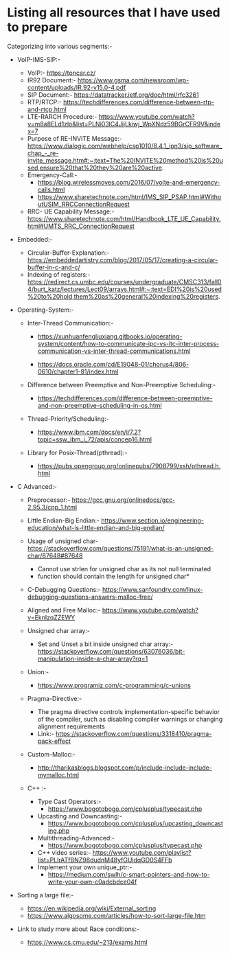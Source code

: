 # Listing all resources that I have used to prepare
Categorizing into various segments:-

* VoIP-IMS-SIP:-
  * VoIP:- https://toncar.cz/
  * IR92 Document:- https://www.gsma.com/newsroom/wp-content/uploads/IR.92-v15.0-4.pdf
  * SIP Document:- https://datatracker.ietf.org/doc/html/rfc3261
  * RTP/RTCP:- https://techdifferences.com/difference-between-rtp-and-rtcp.html
  * LTE-RARCH Procedure:- https://www.youtube.com/watch?v=m8a8ELd1zlo&list=PLNi03lC4JijLkiwj_WpXNdz59BGrCFR9V&index=7
  * Purpose of RE-INVITE Message:- https://www.dialogic.com/webhelp/csp1010/8.4.1_ipn3/sip_software_chap_-_re-invite_message.htm#:~:text=The%20INVITE%20method%20is%20used,ensure%20that%20they%20are%20active.
  * Emergency-Call:- 
      * https://blog.wirelessmoves.com/2016/07/volte-and-emergency-calls.html
      * https://www.sharetechnote.com/html/IMS_SIP_PSAP.html#WithoutUSIM_RRCConnectionRequest
   * RRC- UE Capability Message:- https://www.sharetechnote.com/html/Handbook_LTE_UE_Capability.html#UMTS_RRC_ConnectionRequest

* Embedded:-
  * Circular-Buffer-Explanation:- https://embeddedartistry.com/blog/2017/05/17/creating-a-circular-buffer-in-c-and-c/
  * Indexing of registers:- https://redirect.cs.umbc.edu/courses/undergraduate/CMSC313/fall04/burt_katz/lectures/Lect09/arrays.html#:~:text=EDI%20is%20used%20to%20hold,them%20as%20general%20indexing%20registers.

* Operating-System:-
  * Inter-Thread Communication:- 
     
     * https://xunhuanfengliuxiang.gitbooks.io/operating-system/content/how-to-communicate-ipc-vs-itc-inter-process-communication-vs-inter-thread-communications.html
    
    * https://docs.oracle.com/cd/E19048-01/chorus4/806-0610/chapter1-81/index.html
   
  * Difference between Preemptive and Non-Preemptive Scheduling:- 
    * https://techdifferences.com/difference-between-preemptive-and-non-preemptive-scheduling-in-os.html
    
  * Thread-Priority/Scheduling:-
     * https://www.ibm.com/docs/en/i/7.2?topic=ssw_ibm_i_72/apis/concep16.html
     
  * Library for Posix-Thread(pthread):-
      * https://pubs.opengroup.org/onlinepubs/7908799/xsh/pthread.h.html

* C Advanced:-
   * Preprocessor:- https://gcc.gnu.org/onlinedocs/gcc-2.95.3/cpp_1.html
   * Little Endian-Big Endian:- https://www.section.io/engineering-education/what-is-little-endian-and-big-endian/
   * Usage of unsigned char- https://stackoverflow.com/questions/75191/what-is-an-unsigned-char/87648#87648
      * Cannot use strlen for unsigned char as its not null terminated
      * function should contain the length for unsigned char*
   * C-Debugging Questions:- https://www.sanfoundry.com/linux-debugging-questions-answers-malloc-free/
   * Aligned and Free Malloc:- https://www.youtube.com/watch?v=EknIzqZZEWY
   * Unsigned char array:-
      * Set and Unset a bit inside unsigned char array:- https://stackoverflow.com/questions/63076036/bit-manipulation-inside-a-char-array?rq=1
   * Union:-
     * https://www.programiz.com/c-programming/c-unions
   
   * Pragma-Directive:-
     * The pragma directive controls implementation-specific behavior of the compiler, such as disabling compiler warnings or changing alignment requirements
     * Link:- https://stackoverflow.com/questions/3318410/pragma-pack-effect
   
   * Custom-Malloc:- 
      * http://tharikasblogs.blogspot.com/p/include-include-include-mymalloc.html
   
  * C++ :-
    * Type Cast Operators:- 
      * https://www.bogotobogo.com/cplusplus/typecast.php
    * Upcasting and Downcasting:-
      * https://www.bogotobogo.com/cplusplus/upcasting_downcasting.php
    * Multithreading-Advanced:-
      * https://www.bogotobogo.com/cplusplus/typecast.php
    * C++ video series:- https://www.youtube.com/playlist?list=PLlrATfBNZ98dudnM48yfGUldqGD0S4FFb
    * Implement your own unique_ptr:- 
        * https://medium.com/swlh/c-smart-pointers-and-how-to-write-your-own-c0adcbdce04f


* Sorting a large file:-
  * https://en.wikipedia.org/wiki/External_sorting
  * https://www.algosome.com/articles/how-to-sort-large-file.htm
 
* Link to study more about Race conditions:-
  * https://www.cs.cmu.edu/~213/exams.html
